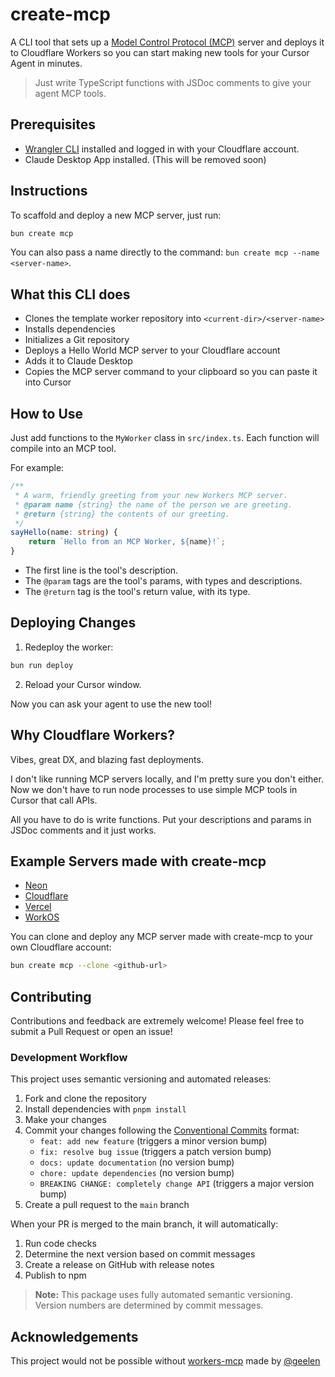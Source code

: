 # create-mcp

A CLI tool that sets up a [Model Control Protocol (MCP)](https://modelcontextprotocol.io) server and deploys it to Cloudflare Workers so you can start making new tools for your Cursor Agent in minutes.

> Just write TypeScript functions with JSDoc comments to give your agent MCP tools.

## Prerequisites

- [Wrangler CLI](https://developers.cloudflare.com/workers/wrangler/install-and-update/) installed and logged in with your Cloudflare account.
- Claude Desktop App installed. (This will be removed soon)

## Instructions

To scaffold and deploy a new MCP server, just run:

```bash
bun create mcp
```

You can also pass a name directly to the command: `bun create mcp --name <server-name>`.

## What this CLI does

- Clones the template worker repository into `<current-dir>/<server-name>`
- Installs dependencies
- Initializes a Git repository
- Deploys a Hello World MCP server to your Cloudflare account
- Adds it to Claude Desktop
- Copies the MCP server command to your clipboard so you can paste it into Cursor

## How to Use

Just add functions to the `MyWorker` class in `src/index.ts`. Each function will compile into an MCP tool.

For example:

```typescript
/**
 * A warm, friendly greeting from your new Workers MCP server.
 * @param name {string} the name of the person we are greeting.
 * @return {string} the contents of our greeting.
 */
sayHello(name: string) {
    return `Hello from an MCP Worker, ${name}!`;
}
```

- The first line is the tool's description.
- The `@param` tags are the tool's params, with types and descriptions.
- The `@return` tag is the tool's return value, with its type.

## Deploying Changes

1. Redeploy the worker:

```bash
bun run deploy
```

2. Reload your Cursor window.

Now you can ask your agent to use the new tool!

## Why Cloudflare Workers?

Vibes, great DX, and blazing fast deployments.

I don't like running MCP servers locally, and I'm pretty sure you don't either. Now we don't have to run node processes to use simple MCP tools in Cursor that call APIs.

All you have to do is write functions. Put your descriptions and params in JSDoc comments and it just works.

## Example Servers made with create-mcp

- [Neon](https://github.com/zueai/neon-mcp)
- [Cloudflare](https://github.com/zueai/cloudflare-api-mcp)
- [Vercel](https://github.com/zueai/vercel-api-mcp)
- [WorkOS](https://github.com/zueai/workos-mcp)

You can clone and deploy any MCP server made with create-mcp to your own Cloudflare account:

```bash
bun create mcp --clone <github-url>
```

## Contributing

Contributions and feedback are extremely welcome! Please feel free to submit a Pull Request or open an issue!

### Development Workflow

This project uses semantic versioning and automated releases:

1. Fork and clone the repository
2. Install dependencies with `pnpm install`
3. Make your changes
4. Commit your changes following the [Conventional Commits](https://www.conventionalcommits.org/) format:
   - `feat: add new feature` (triggers a minor version bump)
   - `fix: resolve bug issue` (triggers a patch version bump)
   - `docs: update documentation` (no version bump)
   - `chore: update dependencies` (no version bump)
   - `BREAKING CHANGE: completely change API` (triggers a major version bump)
5. Create a pull request to the `main` branch

When your PR is merged to the main branch, it will automatically:
1. Run code checks
2. Determine the next version based on commit messages
3. Create a release on GitHub with release notes
4. Publish to npm

> **Note:** This package uses fully automated semantic versioning. Version numbers are determined by commit messages.

## Acknowledgements

This project would not be possible without [workers-mcp](https://github.com/cloudflare/workers-mcp) made by [@geelen](https://github.com/geelen)
